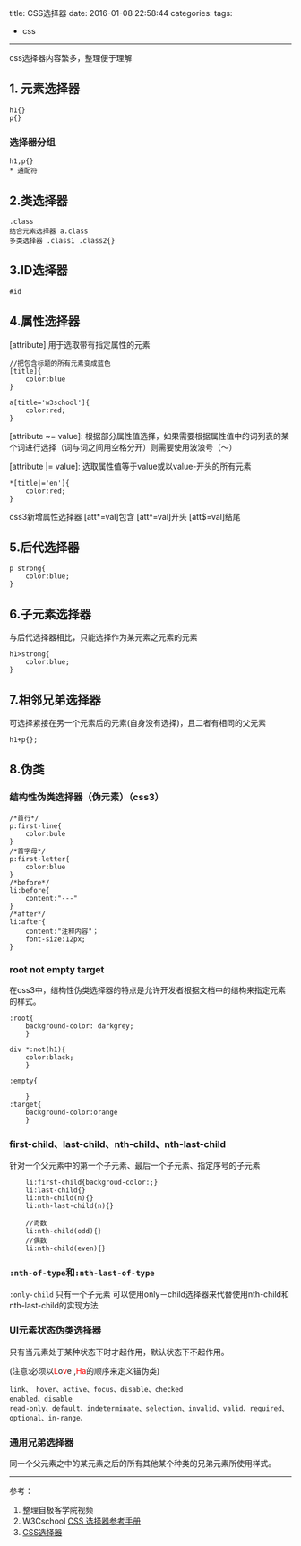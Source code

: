 
title: CSS选择器
date: 2016-01-08 22:58:44
categories:
tags:
- css
---
css选择器内容繁多，整理便于理解
<!-- more -->
## 1. 元素选择器

	h1{}
	p{}

### 选择器分组

	h1,p{}
	* 通配符

## 2.类选择器

	.class
	结合元素选择器 a.class
	多类选择器 .class1 .class2{}

## 3.ID选择器

	#id
	

## 4.属性选择器

\[attribute\]:用于选取带有指定属性的元素
	
	//把包含标题的所有元素变成蓝色
	[title]{
		color:blue
	}
[attribute = value]: 选取等于特定属性值的元素，这种格式要求必须与属性值完全匹配

	a[title='w3school']{
		color:red;
	}
\[attribute ~= value\]: 根据部分属性值选择，如果需要根据属性值中的词列表的某个词进行选择（词与词之间用空格分开）则需要使用波浪号（～）

	
\[attribute |= value\]: 选取属性值等于value或以value-开头的所有元素
	
	*[title|='en']{
		color:red;
	}
css3新增属性选择器
	\[att\*=val]包含
	\[att\^=val]开头
	\[att\$=val]结尾

## 5.后代选择器

	p strong{
		color:blue;
	}

## 6.子元素选择器
与后代选择器相比，只能选择作为某元素之元素的元素
	
	h1>strong{
		color:blue;
	}

## 7.相邻兄弟选择器
可选择紧接在另一个元素后的元素(自身没有选择)，且二者有相同的父元素

	h1+p{};

## 8.伪类 
### 结构性伪类选择器（伪元素）（css3）

	/*首行*/
	p:first-line{
		color:bule	
	}
	/*首字母*/
	p:first-letter{
		color:blue
	}
	/*before*/
	li:before{
		content:"---"
	}
	/*after*/
	li:after{
		content:"注释内容"；
		font-size:12px;
	}
	
### root not empty target
在css3中，结构性伪类选择器的特点是允许开发者根据文档中的结构来指定元素的样式。
	
	:root{
		background-color: darkgrey;
		}

	div *:not(h1){
		color:black;
		}
		
	:empty{
	
		}
	:target{
		background-color:orange
		}
		
		
### first-child、last-child、nth-child、nth-last-child
针对一个父元素中的第一个子元素、最后一个子元素、指定序号的子元素
	
		li:first-child{backgroud-color:;}
		li:last-child{}
		li:nth-child(n){}
		li:nth-last-child(n){}
		
		//奇数
		li:nth-child(odd){}
		//偶数	
		li:nth-child(even){}
		
### `:nth-of-type`和`:nth-last-of-type`

`:only-child`
只有一个子元素
可以使用only－child选择器来代替使用nth-child和 nth-last-child的实现方法

### UI元素状态伪类选择器
只有当元素处于某种状态下时才起作用，默认状态下不起作用。

(注意:必须以<span style="color: #ff0000;">L</span>o<span style="color: #ff0000;">v</span>e ,<span style="color: #ff0000;">Ha</span>的顺序来定义锚伪类)

	link、 hover、active、focus、disable、checked
	enabled、disable
	read-only、default、indeterminate、selection、invalid、valid、required、optional、in-range、
	
### 通用兄弟选择器	
同一个父元素之中的某元素之后的所有其他某个种类的兄弟元素所使用样式。


-----
参考：
1. 整理自极客学院视频
2. W3Cschool [CSS 选择器参考手册](http://www.w3school.com.cn/cssref/css_selectors.asp)
3. [CSS选择器](http://www.cnblogs.com/JustYong/p/5015643.html)


